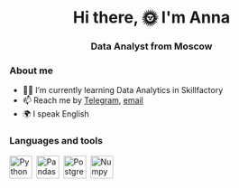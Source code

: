 <div id="header" align="center">
	<h1>Hi there,	🌞 I'm Anna</h1>
	<h3>Data Analyst from Moscow</h3>
</div>


 ### About me
- 👩‍💻 I’m currently learning Data Analytics in Skillfactory
- 📫 Reach me by [Telegram](https://t.me/sherlok93), [email](mailto:annlobanova@yahoo.com)
- 🌍 I speak English 
### Languages and tools
<img src="https://cdn.jsdelivr.net/gh/devicons/devicon/icons/python/python-original.svg" title="Python" width="40" height="40"/>&nbsp;
<img src="https://cdn.jsdelivr.net/gh/devicons/devicon/icons/pandas/pandas-original-wordmark.svg" title="Pandas" width="40" height="40"/>&nbsp;
<img src="https://cdn.jsdelivr.net/gh/devicons/devicon/icons/postgresql/postgresql-original.svg" title="PostgreSQL" width="40" height="40"/>&nbsp;
<img src="https://cdn.jsdelivr.net/gh/devicons/devicon/icons/numpy/numpy-original.svg" title="Numpy" width="40" height="40"/>&nbsp;
      
